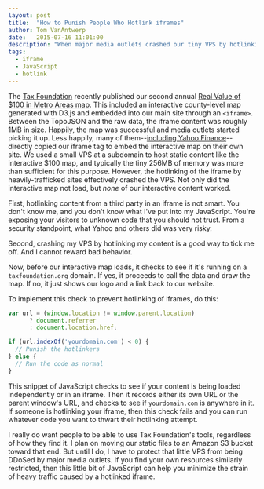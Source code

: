 ```yaml
---
layout: post
title:  "How to Punish People Who Hotlink iframes"
author: Tom VanAntwerp
date:   2015-07-16 11:01:00
description: "When major media outlets crashed our tiny VPS by hotlinking our iframe content, I decided to teach them a lesson."
tags:
  - iframe
  - JavaScript
  - hotlink
---
```

The [Tax Foundation](http://taxfoundation.org/) recently published our second annual [Real Value of $100 in Metro Areas map](http://taxfoundation.org/blog/real-value-100-metropolitan-areas-0). This included an interactive county-level map generated with D3.js and embedded into our main site through an `<iframe>`. Between the TopoJSON and the raw data, the iframe content was roughly 1MB in size. Happily, the map was successful and media outlets started picking it up. Less happily, many of them--[including Yahoo Finance](http://finance.yahoo.com/news/how-much-100-is-really-worth-in-each-state-194305774.html)--directly copied our iframe tag to embed the interactive map on their own site. We used a small VPS at a subdomain to host static content like the interactive $100 map, and typically the tiny 256MB of memory was more than sufficient for this purpose. However, the hotlinking of the iframe by heavily-trafficked sites effectively crashed the VPS. Not only did the interactive map not load, but *none* of our interactive content worked.

First, hotlinking content from a third party in an iframe is not smart. You don't know me, and you don't know what I've put into my JavaScript. You're exposing your visitors to unknown code that you should not trust. From a security standpoint, what Yahoo and others did was very risky.

Second, crashing my VPS by hotlinking my content is a good way to tick me off. And I cannot reward bad behavior.

Now, before our interactive map loads, it checks to see if it's running on a `taxfoundation.org` domain. If yes, it proceeds to call the data and draw the map. If no, it just shows our logo and a link back to our website.

To implement this check to prevent hotlinking of iframes, do this:

```javascript
var url = (window.location != window.parent.location)
      ? document.referrer
      : document.location.href;

if (url.indexOf('yourdomain.com') < 0) {
  // Punish the hotlinkers
} else {
  // Run the code as normal
}
```

This snippet of JavaScript checks to see if your content is being loaded independently or in an iframe. Then it records either its own URL or the parent window's URL, and checks to see if `yourdomain.com` is anywhere in it. If someone is hotlinking your iframe, then this check fails and you can run whatever code you want to thwart their hotlinking attempt.

I really do want people to be able to use Tax Foundation's tools, regardless of how they find it. I plan on moving our static files to an Amazon S3 bucket toward that end. But until I do, I have to protect that little VPS from being DDoSed by major media outlets. If you find your own resources similarly restricted, then this little bit of JavaScript can help you minimize the strain of heavy traffic caused by a hotlinked iframe.
